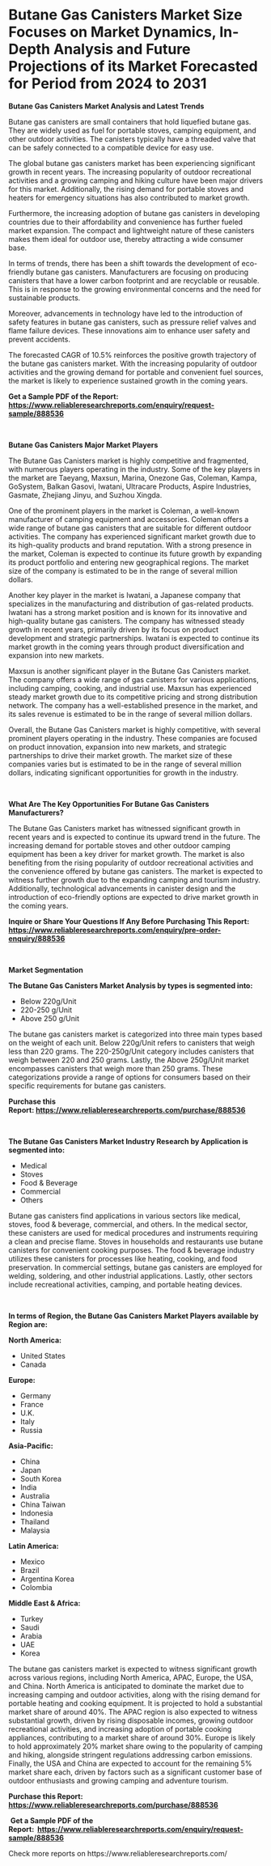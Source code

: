 <p><h1>Butane Gas Canisters Market Size Focuses on Market Dynamics, In-Depth Analysis and Future Projections of its Market Forecasted for Period from 2024 to 2031</h1></p><p><strong>Butane Gas Canisters Market Analysis and Latest Trends</strong></p>
<p><p>Butane gas canisters are small containers that hold liquefied butane gas. They are widely used as fuel for portable stoves, camping equipment, and other outdoor activities. The canisters typically have a threaded valve that can be safely connected to a compatible device for easy use.</p><p>The global butane gas canisters market has been experiencing significant growth in recent years. The increasing popularity of outdoor recreational activities and a growing camping and hiking culture have been major drivers for this market. Additionally, the rising demand for portable stoves and heaters for emergency situations has also contributed to market growth.</p><p>Furthermore, the increasing adoption of butane gas canisters in developing countries due to their affordability and convenience has further fueled market expansion. The compact and lightweight nature of these canisters makes them ideal for outdoor use, thereby attracting a wide consumer base.</p><p>In terms of trends, there has been a shift towards the development of eco-friendly butane gas canisters. Manufacturers are focusing on producing canisters that have a lower carbon footprint and are recyclable or reusable. This is in response to the growing environmental concerns and the need for sustainable products.</p><p>Moreover, advancements in technology have led to the introduction of safety features in butane gas canisters, such as pressure relief valves and flame failure devices. These innovations aim to enhance user safety and prevent accidents.</p><p>The forecasted CAGR of 10.5% reinforces the positive growth trajectory of the butane gas canisters market. With the increasing popularity of outdoor activities and the growing demand for portable and convenient fuel sources, the market is likely to experience sustained growth in the coming years.</p></p>
<p><strong>Get a Sample PDF of the Report:&nbsp; <a href="https://www.reliableresearchreports.com/enquiry/request-sample/888536">https://www.reliableresearchreports.com/enquiry/request-sample/888536</a></strong></p>
<p>&nbsp;</p>
<p><strong>Butane Gas Canisters Major Market Players</strong></p>
<p><p>The Butane Gas Canisters market is highly competitive and fragmented, with numerous players operating in the industry. Some of the key players in the market are Taeyang, Maxsun, Marina, Onezone Gas, Coleman, Kampa, GoSystem, Balkan Gasovi, Iwatani, Ultracare Products, Aspire Industries, Gasmate, Zhejiang Jinyu, and Suzhou Xingda.</p><p>One of the prominent players in the market is Coleman, a well-known manufacturer of camping equipment and accessories. Coleman offers a wide range of butane gas canisters that are suitable for different outdoor activities. The company has experienced significant market growth due to its high-quality products and brand reputation. With a strong presence in the market, Coleman is expected to continue its future growth by expanding its product portfolio and entering new geographical regions. The market size of the company is estimated to be in the range of several million dollars.</p><p>Another key player in the market is Iwatani, a Japanese company that specializes in the manufacturing and distribution of gas-related products. Iwatani has a strong market position and is known for its innovative and high-quality butane gas canisters. The company has witnessed steady growth in recent years, primarily driven by its focus on product development and strategic partnerships. Iwatani is expected to continue its market growth in the coming years through product diversification and expansion into new markets.</p><p>Maxsun is another significant player in the Butane Gas Canisters market. The company offers a wide range of gas canisters for various applications, including camping, cooking, and industrial use. Maxsun has experienced steady market growth due to its competitive pricing and strong distribution network. The company has a well-established presence in the market, and its sales revenue is estimated to be in the range of several million dollars.</p><p>Overall, the Butane Gas Canisters market is highly competitive, with several prominent players operating in the industry. These companies are focused on product innovation, expansion into new markets, and strategic partnerships to drive their market growth. The market size of these companies varies but is estimated to be in the range of several million dollars, indicating significant opportunities for growth in the industry.</p></p>
<p>&nbsp;</p>
<p><strong>What Are The Key Opportunities For Butane Gas Canisters Manufacturers?</strong></p>
<p><p>The Butane Gas Canisters market has witnessed significant growth in recent years and is expected to continue its upward trend in the future. The increasing demand for portable stoves and other outdoor camping equipment has been a key driver for market growth. The market is also benefiting from the rising popularity of outdoor recreational activities and the convenience offered by butane gas canisters. The market is expected to witness further growth due to the expanding camping and tourism industry. Additionally, technological advancements in canister design and the introduction of eco-friendly options are expected to drive market growth in the coming years.</p></p>
<p><strong>Inquire or Share Your Questions If Any Before Purchasing This Report: <a href="https://www.reliableresearchreports.com/enquiry/pre-order-enquiry/888536">https://www.reliableresearchreports.com/enquiry/pre-order-enquiry/888536</a></strong></p>
<p>&nbsp;</p>
<p><strong>Market Segmentation</strong></p>
<p><strong>The Butane Gas Canisters Market Analysis by types is segmented into:</strong></p>
<p><ul><li>Below 220g/Unit</li><li>220-250 g/Unit</li><li>Above 250 g/Unit</li></ul></p>
<p><p>The butane gas canisters market is categorized into three main types based on the weight of each unit. Below 220g/Unit refers to canisters that weigh less than 220 grams. The 220-250g/Unit category includes canisters that weigh between 220 and 250 grams. Lastly, the Above 250g/Unit market encompasses canisters that weigh more than 250 grams. These categorizations provide a range of options for consumers based on their specific requirements for butane gas canisters.</p></p>
<p><strong>Purchase this Report:&nbsp;<a href="https://www.reliableresearchreports.com/purchase/888536">https://www.reliableresearchreports.com/purchase/888536</a></strong></p>
<p>&nbsp;</p>
<p><strong>The Butane Gas Canisters Market Industry Research by Application is segmented into:</strong></p>
<p><ul><li>Medical</li><li>Stoves</li><li>Food & Beverage</li><li>Commercial</li><li>Others</li></ul></p>
<p><p>Butane gas canisters find applications in various sectors like medical, stoves, food & beverage, commercial, and others. In the medical sector, these canisters are used for medical procedures and instruments requiring a clean and precise flame. Stoves in households and restaurants use butane canisters for convenient cooking purposes. The food & beverage industry utilizes these canisters for processes like heating, cooking, and food preservation. In commercial settings, butane gas canisters are employed for welding, soldering, and other industrial applications. Lastly, other sectors include recreational activities, camping, and portable heating devices.</p></p>
<p>&nbsp;</p>
<p><strong>In terms of Region, the Butane Gas Canisters Market Players available by Region are:</strong></p>
<p>
    <p> <strong> North America: </strong>
        <ul>
            <li>United States</li>
            <li>Canada</li>
        </ul>
        </p> 
    <p> <strong> Europe: </strong>
        <ul>
            <li>Germany</li>
            <li>France</li>
            <li>U.K.</li>
            <li>Italy</li>
            <li>Russia</li>
        </ul>
        </p> 
    <p> <strong> Asia-Pacific: </strong>
        <ul>
            <li>China</li>
            <li>Japan</li>
            <li>South Korea</li>
            <li>India</li>
            <li>Australia</li>
            <li>China Taiwan</li>
            <li>Indonesia</li>
            <li>Thailand</li>
            <li>Malaysia</li>
        </ul>
        </p> 
    <p> <strong> Latin America: </strong>
        <ul>
            <li>Mexico</li>
            <li>Brazil</li>
            <li>Argentina Korea</li>
            <li>Colombia</li>
        </ul>
        </p> 
    <p> <strong> Middle East & Africa: </strong>
        <ul>
            <li>Turkey</li>
            <li>Saudi</li>
            <li>Arabia</li>
            <li>UAE</li>
            <li>Korea</li>
        </ul>
    </p>
    </p>
<p><p>The butane gas canisters market is expected to witness significant growth across various regions, including North America, APAC, Europe, the USA, and China. North America is anticipated to dominate the market due to increasing camping and outdoor activities, along with the rising demand for portable heating and cooking equipment. It is projected to hold a substantial market share of around 40%. The APAC region is also expected to witness substantial growth, driven by rising disposable incomes, growing outdoor recreational activities, and increasing adoption of portable cooking appliances, contributing to a market share of around 30%. Europe is likely to hold approximately 20% market share owing to the popularity of camping and hiking, alongside stringent regulations addressing carbon emissions. Finally, the USA and China are expected to account for the remaining 5% market share each, driven by factors such as a significant customer base of outdoor enthusiasts and growing camping and adventure tourism.</p></p>
<p><strong>Purchase this Report: <a href="https://www.reliableresearchreports.com/purchase/888536">https://www.reliableresearchreports.com/purchase/888536</a></strong></p>
<p>&nbsp;<strong>Get a Sample PDF of the Report:&nbsp;&nbsp;<a href="https://www.reliableresearchreports.com/enquiry/request-sample/888536">https://www.reliableresearchreports.com/enquiry/request-sample/888536</a></strong></p>
<p><strong></strong></p>
<p>Check more reports on https://www.reliableresearchreports.com/</p>